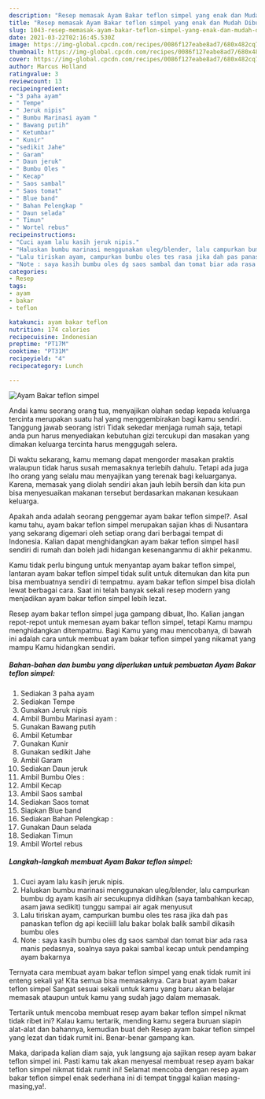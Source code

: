 ```yaml
---
description: "Resep memasak Ayam Bakar teflon simpel yang enak dan Mudah Dibuat"
title: "Resep memasak Ayam Bakar teflon simpel yang enak dan Mudah Dibuat"
slug: 1043-resep-memasak-ayam-bakar-teflon-simpel-yang-enak-dan-mudah-dibuat
date: 2021-03-22T02:16:45.530Z
image: https://img-global.cpcdn.com/recipes/0086f127eabe8ad7/680x482cq70/ayam-bakar-teflon-simpel-foto-resep-utama.jpg
thumbnail: https://img-global.cpcdn.com/recipes/0086f127eabe8ad7/680x482cq70/ayam-bakar-teflon-simpel-foto-resep-utama.jpg
cover: https://img-global.cpcdn.com/recipes/0086f127eabe8ad7/680x482cq70/ayam-bakar-teflon-simpel-foto-resep-utama.jpg
author: Marcus Holland
ratingvalue: 3
reviewcount: 13
recipeingredient:
- "3 paha ayam"
- " Tempe"
- " Jeruk nipis"
- " Bumbu Marinasi ayam "
- " Bawang putih"
- " Ketumbar"
- " Kunir"
- "sedikit Jahe"
- " Garam"
- " Daun jeruk"
- " Bumbu Oles "
- " Kecap"
- " Saos sambal"
- " Saos tomat"
- " Blue band"
- " Bahan Pelengkap "
- " Daun selada"
- " Timun"
- " Wortel rebus"
recipeinstructions:
- "Cuci ayam lalu kasih jeruk nipis."
- "Haluskan bumbu marinasi menggunakan uleg/blender, lalu campurkan bumbu dg ayam kasih air secukupnya didihkan (saya tambahkan kecap, asam jawa sedikit) tunggu sampai air agak menyusut"
- "Lalu tiriskan ayam, campurkan bumbu oles tes rasa jika dah pas panaskan teflon dg api keciiill lalu bakar bolak balik sambil dikasih bumbu oles"
- "Note : saya kasih bumbu oles dg saos sambal dan tomat biar ada rasa manis pedasnya, soalnya saya pakai sambal kecap untuk pendamping ayam bakarnya"
categories:
- Resep
tags:
- ayam
- bakar
- teflon

katakunci: ayam bakar teflon 
nutrition: 174 calories
recipecuisine: Indonesian
preptime: "PT17M"
cooktime: "PT31M"
recipeyield: "4"
recipecategory: Lunch

---
```



![Ayam Bakar teflon simpel](https://img-global.cpcdn.com/recipes/0086f127eabe8ad7/680x482cq70/ayam-bakar-teflon-simpel-foto-resep-utama.jpg)

Andai kamu seorang orang tua, menyajikan olahan sedap kepada keluarga tercinta merupakan suatu hal yang menggembirakan bagi kamu sendiri. Tanggung jawab seorang istri Tidak sekedar menjaga rumah saja, tetapi anda pun harus menyediakan kebutuhan gizi tercukupi dan masakan yang dimakan keluarga tercinta harus menggugah selera.

Di waktu  sekarang, kamu memang dapat mengorder masakan praktis walaupun tidak harus susah memasaknya terlebih dahulu. Tetapi ada juga lho orang yang selalu mau menyajikan yang terenak bagi keluarganya. Karena, memasak yang diolah sendiri akan jauh lebih bersih dan kita pun bisa menyesuaikan makanan tersebut berdasarkan makanan kesukaan keluarga. 



Apakah anda adalah seorang penggemar ayam bakar teflon simpel?. Asal kamu tahu, ayam bakar teflon simpel merupakan sajian khas di Nusantara yang sekarang digemari oleh setiap orang dari berbagai tempat di Indonesia. Kalian dapat menghidangkan ayam bakar teflon simpel hasil sendiri di rumah dan boleh jadi hidangan kesenanganmu di akhir pekanmu.

Kamu tidak perlu bingung untuk menyantap ayam bakar teflon simpel, lantaran ayam bakar teflon simpel tidak sulit untuk ditemukan dan kita pun bisa membuatnya sendiri di tempatmu. ayam bakar teflon simpel bisa diolah lewat berbagai cara. Saat ini telah banyak sekali resep modern yang menjadikan ayam bakar teflon simpel lebih lezat.

Resep ayam bakar teflon simpel juga gampang dibuat, lho. Kalian jangan repot-repot untuk memesan ayam bakar teflon simpel, tetapi Kamu mampu menghidangkan ditempatmu. Bagi Kamu yang mau mencobanya, di bawah ini adalah cara untuk membuat ayam bakar teflon simpel yang nikamat yang mampu Kamu hidangkan sendiri.

<!--inarticleads1-->

##### Bahan-bahan dan bumbu yang diperlukan untuk pembuatan Ayam Bakar teflon simpel:

1. Sediakan 3 paha ayam
1. Sediakan  Tempe
1. Gunakan  Jeruk nipis
1. Ambil  Bumbu Marinasi ayam :
1. Gunakan  Bawang putih
1. Ambil  Ketumbar
1. Gunakan  Kunir
1. Gunakan sedikit Jahe
1. Ambil  Garam
1. Sediakan  Daun jeruk
1. Ambil  Bumbu Oles :
1. Ambil  Kecap
1. Ambil  Saos sambal
1. Sediakan  Saos tomat
1. Siapkan  Blue band
1. Sediakan  Bahan Pelengkap :
1. Gunakan  Daun selada
1. Sediakan  Timun
1. Ambil  Wortel rebus




<!--inarticleads2-->

##### Langkah-langkah membuat Ayam Bakar teflon simpel:

1. Cuci ayam lalu kasih jeruk nipis.
1. Haluskan bumbu marinasi menggunakan uleg/blender, lalu campurkan bumbu dg ayam kasih air secukupnya didihkan (saya tambahkan kecap, asam jawa sedikit) tunggu sampai air agak menyusut
1. Lalu tiriskan ayam, campurkan bumbu oles tes rasa jika dah pas panaskan teflon dg api keciiill lalu bakar bolak balik sambil dikasih bumbu oles
1. Note : saya kasih bumbu oles dg saos sambal dan tomat biar ada rasa manis pedasnya, soalnya saya pakai sambal kecap untuk pendamping ayam bakarnya




Ternyata cara membuat ayam bakar teflon simpel yang enak tidak rumit ini enteng sekali ya! Kita semua bisa memasaknya. Cara buat ayam bakar teflon simpel Sangat sesuai sekali untuk kamu yang baru akan belajar memasak ataupun untuk kamu yang sudah jago dalam memasak.

Tertarik untuk mencoba membuat resep ayam bakar teflon simpel nikmat tidak ribet ini? Kalau kamu tertarik, mending kamu segera buruan siapin alat-alat dan bahannya, kemudian buat deh Resep ayam bakar teflon simpel yang lezat dan tidak rumit ini. Benar-benar gampang kan. 

Maka, daripada kalian diam saja, yuk langsung aja sajikan resep ayam bakar teflon simpel ini. Pasti kamu tak akan menyesal membuat resep ayam bakar teflon simpel nikmat tidak rumit ini! Selamat mencoba dengan resep ayam bakar teflon simpel enak sederhana ini di tempat tinggal kalian masing-masing,ya!.

